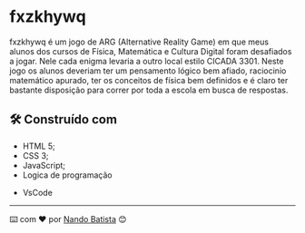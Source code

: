 # fxzkhywq

fxzkhywq é um jogo de ARG (Alternative Reality Game) em que meus alunos dos cursos de Física, Matemática e Cultura Digital 
foram desafiados a jogar. Nele cada enigma levaria a outro local estilo CICADA 3301. Neste jogo os alunos deveriam ter um pensamento lógico bem afiado,
raciocinio matemático apurado, ter os conceitos de física bem definidos e é claro ter bastante disposição para correr por toda a escola em busca de respostas.


## 🛠️ Construído com

- HTML 5;
- CSS 3;
- JavaScript;
- Logica de programação
* VsCode

  



---
⌨️ com ❤️ por [Nando Batista](https://gist.github.com/poraodonando) 😊
